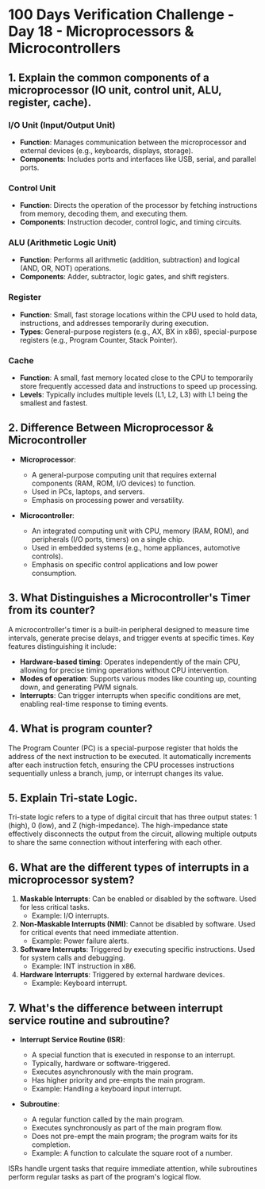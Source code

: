 # 100 Days Verification Challenge - Day 18 - Microprocessors & Microcontrollers

## 1. Explain the common components of a microprocessor (IO unit, control unit, ALU, register, cache).

### I/O Unit (Input/Output Unit)
- **Function**: Manages communication between the microprocessor and external devices (e.g., keyboards, displays, storage).
- **Components**: Includes ports and interfaces like USB, serial, and parallel ports.

### Control Unit
- **Function**: Directs the operation of the processor by fetching instructions from memory, decoding them, and executing them.
- **Components**: Instruction decoder, control logic, and timing circuits.

### ALU (Arithmetic Logic Unit)
- **Function**: Performs all arithmetic (addition, subtraction) and logical (AND, OR, NOT) operations.
- **Components**: Adder, subtractor, logic gates, and shift registers.

### Register
- **Function**: Small, fast storage locations within the CPU used to hold data, instructions, and addresses temporarily during execution.
- **Types**: General-purpose registers (e.g., AX, BX in x86), special-purpose registers (e.g., Program Counter, Stack Pointer).

### Cache
- **Function**: A small, fast memory located close to the CPU to temporarily store frequently accessed data and instructions to speed up processing.
- **Levels**: Typically includes multiple levels (L1, L2, L3) with L1 being the smallest and fastest.

## 2. Difference Between Microprocessor & Microcontroller

- **Microprocessor**:
  - A general-purpose computing unit that requires external components (RAM, ROM, I/O devices) to function.
  - Used in PCs, laptops, and servers.
  - Emphasis on processing power and versatility.

- **Microcontroller**:
  - An integrated computing unit with CPU, memory (RAM, ROM), and peripherals (I/O ports, timers) on a single chip.
  - Used in embedded systems (e.g., home appliances, automotive controls).
  - Emphasis on specific control applications and low power consumption.

## 3. What Distinguishes a Microcontroller's Timer from its counter?

A microcontroller's timer is a built-in peripheral designed to measure time intervals, generate precise delays, and trigger events at specific times. Key features distinguishing it include:

- **Hardware-based timing**: Operates independently of the main CPU, allowing for precise timing operations without CPU intervention.
- **Modes of operation**: Supports various modes like counting up, counting down, and generating PWM signals.
- **Interrupts**: Can trigger interrupts when specific conditions are met, enabling real-time response to timing events.

## 4. What is program counter?

The Program Counter (PC) is a special-purpose register that holds the address of the next instruction to be executed. It automatically increments after each instruction fetch, ensuring the CPU processes instructions sequentially unless a branch, jump, or interrupt changes its value.

## 5. Explain Tri-state Logic.

Tri-state logic refers to a type of digital circuit that has three output states: 1 (high), 0 (low), and Z (high-impedance). The high-impedance state effectively disconnects the output from the circuit, allowing multiple outputs to share the same connection without interfering with each other.

## 6. What are the different types of interrupts in a microprocessor system? 

1. **Maskable Interrupts**: Can be enabled or disabled by the software. Used for less critical tasks.
   - Example: I/O interrupts.
2. **Non-Maskable Interrupts (NMI)**: Cannot be disabled by software. Used for critical events that need immediate attention.
   - Example: Power failure alerts.
3. **Software Interrupts**: Triggered by executing specific instructions. Used for system calls and debugging.
   - Example: INT instruction in x86.
4. **Hardware Interrupts**: Triggered by external hardware devices.
   - Example: Keyboard interrupt.

## 7. What's the difference between interrupt service routine and subroutine?

- **Interrupt Service Routine (ISR)**:
  - A special function that is executed in response to an interrupt.
  - Typically, hardware or software-triggered.
  - Executes asynchronously with the main program.
  - Has higher priority and pre-empts the main program.
  - Example: Handling a keyboard input interrupt.

- **Subroutine**:
  - A regular function called by the main program.
  - Executes synchronously as part of the main program flow.
  - Does not pre-empt the main program; the program waits for its completion.
  - Example: A function to calculate the square root of a number.

ISRs handle urgent tasks that require immediate attention, while subroutines perform regular tasks as part of the program's logical flow.
